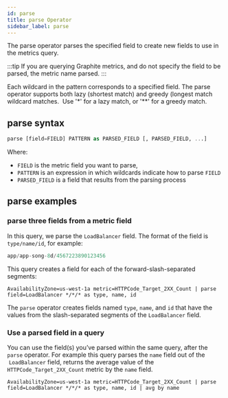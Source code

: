 ```yaml
---
id: parse
title: parse Operator
sidebar_label: parse
---
```


The parse operator parses the specified field to create new fields to use in the metrics query.

:::tip
If you are querying Graphite metrics, and do not specify the field to be parsed, the metric name parsed.
:::

Each wildcard in the pattern corresponds to a specified field. The parse operator supports both lazy (shortest match) and greedy (longest match wildcard matches.  Use '\*' for a lazy match, or '\*\*' for a greedy match.

## parse syntax

```sql
parse [field=FIELD] PATTERN as PARSED_FIELD [, PARSED_FIELD, ...]
```

Where:

* `FIELD` is the metric field you want to parse, 
* `PATTERN` is an expression in which wildcards indicate how to parse `FIELD`
* `PARSED_FIELD` is a field that results from the parsing process

## parse examples

### parse three fields from a metric field

In this query, we parse the `LoadBalancer` field. The format of the field is `type/name/id`, for example:   

```sql
app/app-song-8d/4567223890123456
```

This query creates a field for each of the forward-slash-separated segments:  

```
AvailabilityZone=us-west-1a metric=HTTPCode_Target_2XX_Count | parse field=LoadBalancer */*/* as type, name, id
```

The `parse` operator creates fields named `type`, `name`, and `id` that have the values from the slash-separated segments of the `LoadBalancer` field.

### Use a parsed field in a query

You can use the field(s) you’ve parsed within the same query, after the `parse` operator. For example this query parses the `name` field out of the  `LoadBalancer` field, returns the average value of the `HTTPCode_Target_2XX_Count` metric by the `name` field.

```
AvailabilityZone=us-west-1a metric=HTTPCode_Target_2XX_Count | parse field=LoadBalancer */*/* as type, name, id | avg by name
```
